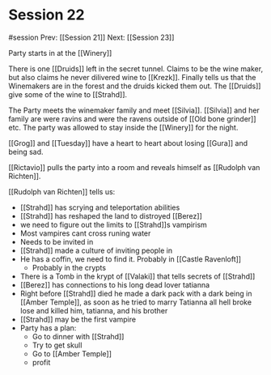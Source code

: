 # Session 22
#session
Prev: [[Session 21]]
Next: [[Session 23]]

Party starts in at the [[Winery]]

There is one [[Druids]] left in the secret tunnel. Claims to be the wine maker, but also claims he never dilivered wine to [[Krezk]]. Finally tells us that the Winemakers are in the forest and the druids kicked them out. The [[Druids]] give some of the wine to [[Strahd]]. 

The Party meets the winemaker family and meet [[Silvia]]. [[Silvia]] and her family are were ravins and were the ravens outside of [[Old bone grinder]] etc. The party was allowed to stay inside the [[Winery]] for the night.

[[Grog]] and [[Tuesday]] have a heart to heart about losing [[Gura]] and being sad.

[[Rictavio]] pulls the party into a room and reveals himself as [[Rudolph van Richten]]. 

[[Rudolph van Richten]] tells us:

- [[Strahd]] has scrying and teleportation abilities
- [[Strahd]] has reshaped the land to distroyed [[Berez]]
- we need to figure out the limits to [[Strahd]]s vampirism
- Most vampires cant cross runing water
- Needs to be invited in
- [[Strahd]] made a culture of inviting people in
- He has a coffin, we need to find it. Probably in [[Castle Ravenloft]]
	- Probably in the crypts
- There is a Tomb in the krypt of [[Valaki]] that tells secrets of [[Strahd]]
- [[Berez]] has connections to his long dead lover tatianna 
- Right before [[Strahd]] died he made a dark pack with a dark being in [[Amber Temple]], as soon as he tried to marry Tatianna all hell broke lose and killed him, tatianna, and his brother
- [[Strahd]] may be the first vampire
- Party has a plan:
	- Go to dinner with [[Strahd]]
	- Try to get skull
	- Go to [[Amber Temple]]
	- profit





